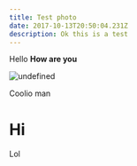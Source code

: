 ```yaml
---
title: Test photo
date: 2017-10-13T20:50:04.231Z
description: Ok this is a test
---
```

Hello **How are you**

![undefined](/img/IdentiteSterblue.jpg)

Coolio man



# Hi

Lol
